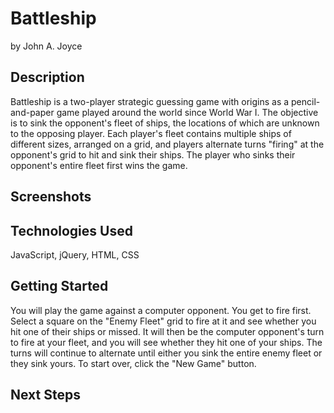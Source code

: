 # Battleship

by John A. Joyce 

## Description

Battleship is a two-player strategic guessing game with origins as a pencil-and-paper game played around the world since World War I. The objective is to sink the opponent's fleet of ships, the locations of which are unknown to the opposing player. Each player's fleet contains multiple ships of different sizes, arranged on a grid, and players alternate turns "firing" at the opponent's grid to hit and sink their ships. The player who sinks their opponent's entire fleet first wins the game. 

## Screenshots 

## Technologies Used 

JavaScript, jQuery, HTML, CSS 

## Getting Started 

You will play the game against a computer opponent. You get to fire first. Select a square on the "Enemy Fleet" grid to fire at it and see whether you hit one of their ships or missed. It will then be the computer opponent's turn to fire at your fleet, and you will see whether they hit one of your ships. The turns will continue to alternate until either you sink the entire enemy fleet or they sink yours. To start over, click the "New Game" button. 

## Next Steps



